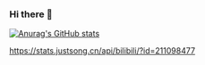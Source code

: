 ### Hi there 👋

<!--
**yangyang61/yangyang61** is a ✨ _special_ ✨ repository because its `README.md` (this file) appears on your GitHub profile.

Here are some ideas to get you started:

- 🔭 I’m currently working on ...
- 🌱 I’m currently learning ...
- 👯 I’m looking to collaborate on ...
- 🤔 I’m looking for help with ...
- 💬 Ask me about ...
- 📫 How to reach me: ...
- 😄 Pronouns: ...
- ⚡ Fun fact: ...
-->
[![Anurag's GitHub stats](https://github-readme-stats.vercel.app/api?username=yangyang61&show_icons=true&count_private=true)](https://github.com/anuraghazra/github-readme-stats)


https://stats.justsong.cn/api/bilibili/?id=211098477
